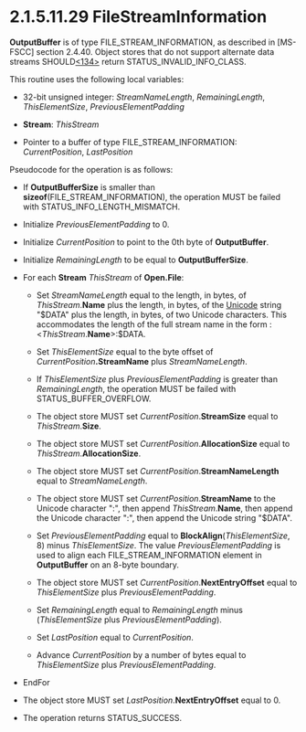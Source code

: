 <html dir="LTR" xmlns:mshelp="http://msdn.microsoft.com/mshelp" xmlns:ddue="http://ddue.schemas.microsoft.com/authoring/2003/5" xmlns:xlink="http://www.w3.org/1999/xlink" xmlns:tool="http://www.microsoft.com/tooltip">
    <head>
        <meta http-equiv="Content-Type" content="text/html; CHARSET=utf-8"></meta>
        <meta name="save" content="history"></meta>
        <title>2.1.5.11.29 FileStreamInformation</title>
        <xml>
            <mshelp:toctitle title="2.1.5.11.29 FileStreamInformation"></mshelp:toctitle>
            <mshelp:rltitle title="[MS-FSA]: FileStreamInformation"></mshelp:rltitle>
            <mshelp:keyword index="A" term="39679ad3-2ea1-4e5b-8af9-0fb88129b24e"></mshelp:keyword>
            <mshelp:attr name="DCSext.ContentType" value="open specification"></mshelp:attr>
            <mshelp:attr name="AssetID" value="39679ad3-2ea1-4e5b-8af9-0fb88129b24e"></mshelp:attr>
            <mshelp:attr name="TopicType" value="kbRef"></mshelp:attr>
            <mshelp:attr name="DCSext.Title" value="[MS-FSA]: FileStreamInformation" />
        </xml>
    </head>
    <body>
        <div id="header">
            <h1 class="heading">2.1.5.11.29 FileStreamInformation</h1>
        </div>
        <div id="mainSection">
            <div id="mainBody">
                <div id="allHistory" class="saveHistory"></div>
                <div id="sectionSection0" class="section" name="collapseableSection">
                    

<p><b>OutputBuffer</b> is of type FILE_STREAM_INFORMATION, as
described in <mshelp:link keywords="efbfe127-73ad-4140-9967-ec6500e66d5e" tabindex="0">[MS-FSCC]</mshelp:link>
section <mshelp:link keywords="f8762be6-3ab9-411e-a7d6-5cc68f70c78d" tabindex="0">2.4.40</mshelp:link>.
Object stores that do not support alternate data streams SHOULD<a id="Appendix_A_Target_134"></a><a href="4e3695bd-7574-4f24-a223-b4679c065b63.md#Appendix_A_134" aria-label="Product behavior note 134">&lt;134&gt;</a> return STATUS_INVALID_INFO_CLASS.</p>

<p>This routine uses the following local variables:</p>

<ul><li><p><span><span> 
</span></span>32-bit unsigned integer: <i>StreamNameLength</i>, <i>RemainingLength</i>,
<i>ThisElementSize</i>, <i>PreviousElementPadding</i></p>

</li><li><p><span><span> 
</span></span><b>Stream</b>: <i>ThisStream</i></p>

</li><li><p><span><span> 
</span></span>Pointer to a buffer of type FILE_STREAM_INFORMATION: <i>CurrentPosition</i>,
<i>LastPosition</i></p>

</li></ul><p>Pseudocode for the operation is as follows:</p>

<ul><li><p><span><span> 
</span></span>If <b>OutputBufferSize</b> is smaller than <b>sizeof</b>(FILE_STREAM_INFORMATION),
the operation MUST be failed with STATUS_INFO_LENGTH_MISMATCH.</p>

</li><li><p><span><span> 
</span></span>Initialize <i>PreviousElementPadding</i> to 0.</p>

</li><li><p><span><span> 
</span></span>Initialize <i>CurrentPosition</i> to point to the 0th byte of <b>OutputBuffer</b>.</p>

</li><li><p><span><span> 
</span></span>Initialize <i>RemainingLength</i> to be equal to <b>OutputBufferSize</b>.</p>

</li><li><p><span><span> 
</span></span>For each <b>Stream</b> <i>ThisStream</i> of <b>Open.File</b>:</p>

<ul><li><p><span><span>  </span></span>Set
<i>StreamNameLength</i> equal to the length, in bytes, of <i>ThisStream</i>.<b>Name</b>
plus the length, in bytes, of the <a href="682f0f59-385c-4351-b81a-3b234f53db03.md#gt_c305d0ab-8b94-461a-bd76-13b40cb8c4d8">Unicode</a> string
&quot;$DATA&quot; plus the length, in bytes, of two Unicode characters. This
accommodates the length of the full stream name in the form :&lt;<i>ThisStream</i>.<b>Name</b>&gt;:$DATA.</p>

</li><li><p><span><span>  </span></span>Set
<i>ThisElementSize</i> equal to the byte offset of <i>CurrentPosition</i><b>.StreamName</b>
plus <i>StreamNameLength</i>.</p>

</li><li><p><span><span>  </span></span>If <i>ThisElementSize</i>
plus <i>PreviousElementPadding</i> is greater than <i>RemainingLength</i>, the
operation MUST be failed with STATUS_BUFFER_OVERFLOW.</p>

</li><li><p><span><span>  </span></span>The
object store MUST set <i>CurrentPosition</i>.<b>StreamSize</b> equal to <i>ThisStream</i>.<b>Size</b>.</p>

</li><li><p><span><span>  </span></span>The
object store MUST set <i>CurrentPosition</i>.<b>AllocationSize</b> equal to <i>ThisStream</i>.<b>AllocationSize</b>.</p>

</li><li><p><span><span>  </span></span>The
object store MUST set <i>CurrentPosition</i>.<b>StreamNameLength</b> equal to <i>StreamNameLength</i>.</p>

</li><li><p><span><span>  </span></span>The
object store MUST set <i>CurrentPosition</i>.<b>StreamName</b> to the Unicode
character &quot;:&quot;, then append <i>ThisStream</i>.<b>Name</b>, then append
the Unicode character &quot;:&quot;, then append the Unicode string
&quot;$DATA&quot;.</p>

</li><li><p><span><span>  </span></span>Set
<i>PreviousElementPadding</i> equal to <b>BlockAlign</b>(<i>ThisElementSize</i>,
8) minus <i>ThisElementSize</i>. The value <i>PreviousElementPadding</i> is
used to align each FILE_STREAM_INFORMATION element in <b>OutputBuffer</b> on an
8-byte boundary.</p>

</li><li><p><span><span>  </span></span>The
object store MUST set <i>CurrentPosition</i>.<b>NextEntryOffset</b> equal to <i>ThisElementSize</i>
plus <i>PreviousElementPadding</i>.</p>

</li><li><p><span><span>  </span></span>Set
<i>RemainingLength</i> equal to <i>RemainingLength</i> minus (<i>ThisElementSize</i>
plus <i>PreviousElementPadding</i>).</p>

</li><li><p><span><span>  </span></span>Set
<i>LastPosition</i> equal to <i>CurrentPosition</i>.</p>

</li><li><p><span><span>  </span></span>Advance
<i>CurrentPosition</i> by a number of bytes equal to <i>ThisElementSize</i>
plus <i>PreviousElementPadding</i>.</p>

</li></ul></li><li><p><span><span> 
</span></span>EndFor</p>

</li><li><p><span><span> 
</span></span>The object store MUST set <i>LastPosition</i>.<b>NextEntryOffset</b>
equal to 0.</p>

</li><li><p><span><span> 
</span></span>The operation returns STATUS_SUCCESS.</p>

</li></ul>
                </div>
            </div>
        </div>
    </body>
</html>